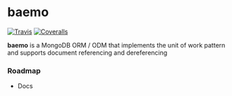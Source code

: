 # baemo

[![Travis](https://img.shields.io/travis/chrisantonellis/baemo.svg?style=flat-square)](https://travis-ci.org/chrisantonellis/baemo) [![Coveralls](https://img.shields.io/coveralls/chrisantonellis/baemo.svg?style=flat-square)](https://coveralls.io/github/chrisantonellis/baemo?branch=master)  

**baemo** is a MongoDB ORM / ODM that implements the unit of work pattern
and supports document referencing and dereferencing

### Roadmap
  * Docs